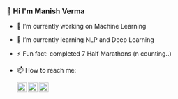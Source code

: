 ###  👋 Hi I'm Manish Verma

- 🔭 I’m currently working on Machine Learning

- 🌱 I’m currently learning NLP and Deep Learning
- ⚡ Fun fact: completed 7 Half Marathons (n counting..)

- 📫 How to reach me:
  
  <a href="https://www.linkedin.com/in/manishvrmv/">
  <img align="left" alt="Linkedin" width="22px" src="https://cdn.jsdelivr.net/npm/simple-icons@v3/icons/linkedin.svg" />
  </a>
  <a href="https://twitter.com/manishvermav">
  <img align="left" alt="Manish Verma| Twitter" width="22px" src="https://cdn.jsdelivr.net/npm/simple-icons@v3/icons/twitter.svg" />
  </a>
  <a href="https://www.instagram.com/manishvrmv/">
  <img align="left" alt="Instagram" width="22px" src="https://cdn.jsdelivr.net/npm/simple-icons@v3/icons/instagram.svg" />
  </a>
  

<!--
**Mvrm/Mvrm** is a ✨ _special_ ✨ repository because its `README.md` (this file) appears on your GitHub profile.

Here are some ideas to get you started:

- 🔭 I’m currently working on ...
- 🌱 I’m currently learning ...
- 👯 I’m looking to collaborate on ...
- 🤔 I’m looking for help with ...
- 💬 Ask me about ...
- 📫 How to reach me: 
- 😄 Pronouns: ...
- ⚡ Fun fact: ...
-->

